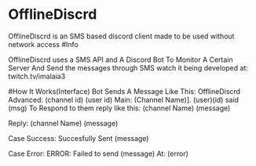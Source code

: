 # OfflineDiscrd
OfflineDiscrd is an SMS based discord client made to be used without network access
#Info

OfflineDiscrd uses a SMS API and A Discord Bot To Monitor A Certain Server And Send the messages through SMS
watch it being developed at: twitch.tv/imalaia3

#How It Works(Interface)
Bot Sends A Message Like This:
OfflineDiscrd
Advanced:
(channel id)
(user id)
Main:
(Channel Name)]. (user)(id) said (msg)
To Respond to them reply like this:
(channel Name) (message)


Reply:
(channel Name) (message)

Case Success:
Succesfully Sent (message)

Case Error:
ERROR: Failed to send (message)
At: (error)
